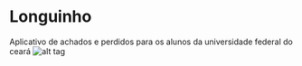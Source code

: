 # Longuinho
Aplicativo de achados e perdidos para os alunos da universidade federal do ceará
![alt tag](http://i.imgur.com/FITiqFB.png)
